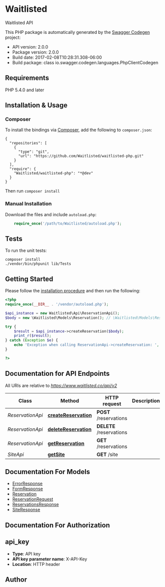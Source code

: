 # Waitlisted
Waitlisted API

This PHP package is automatically generated by the [Swagger Codegen](https://github.com/swagger-api/swagger-codegen) project:

- API version: 2.0.0
- Package version: 2.0.0
- Build date: 2017-02-08T10:28:31.308-06:00
- Build package: class io.swagger.codegen.languages.PhpClientCodegen

## Requirements

PHP 5.4.0 and later

## Installation & Usage
### Composer

To install the bindings via [Composer](http://getcomposer.org/), add the following to `composer.json`:

```
{
  "repositories": [
    {
      "type": "git",
      "url": "https://github.com/Waitlisted/waitlisted-php.git"
    }
  ],
  "require": {
    "Waitlisted/waitlisted-php": "*@dev"
  }
}
```

Then run `composer install`

### Manual Installation

Download the files and include `autoload.php`:

```php
    require_once('/path/to/Waitlisted/autoload.php');
```

## Tests

To run the unit tests:

```
composer install
./vendor/bin/phpunit lib/Tests
```

## Getting Started

Please follow the [installation procedure](#installation--usage) and then run the following:

```php
<?php
require_once(__DIR__ . '/vendor/autoload.php');

$api_instance = new Waitlisted\Api\ReservationApi();
$body = new \Waitlisted\Models\Reservation(); // \Waitlisted\Models\Reservation | Reservation Data

try {
    $result = $api_instance->createReservation($body);
    print_r($result);
} catch (Exception $e) {
    echo 'Exception when calling ReservationApi->createReservation: ', $e->getMessage(), PHP_EOL;
}

?>
```

## Documentation for API Endpoints

All URIs are relative to *https://www.waitlisted.co/api/v2*

Class | Method | HTTP request | Description
------------ | ------------- | ------------- | -------------
*ReservationApi* | [**createReservation**](docs/Api/ReservationApi.md#createreservation) | **POST** /reservations | 
*ReservationApi* | [**deleteReservation**](docs/Api/ReservationApi.md#deletereservation) | **DELETE** /reservations | 
*ReservationApi* | [**getReservation**](docs/Api/ReservationApi.md#getreservation) | **GET** /reservations | 
*SiteApi* | [**getSite**](docs/Api/SiteApi.md#getsite) | **GET** /site | 


## Documentation For Models

 - [ErrorResponse](docs/Model/ErrorResponse.md)
 - [FormResponse](docs/Model/FormResponse.md)
 - [Reservation](docs/Model/Reservation.md)
 - [ReservationRequest](docs/Model/ReservationRequest.md)
 - [ReservationsResponse](docs/Model/ReservationsResponse.md)
 - [SiteResponse](docs/Model/SiteResponse.md)


## Documentation For Authorization


## api_key

- **Type**: API key
- **API key parameter name**: X-API-Key
- **Location**: HTTP header


## Author




